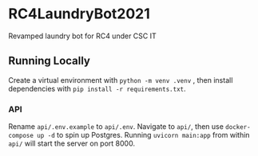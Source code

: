 # RC4LaundryBot2021

Revamped laundry bot for RC4 under CSC IT

## Running Locally

Create a virtual environment with `python -m venv .venv` , then install dependencies with `pip install -r requirements.txt`.

### API

Rename `api/.env.example` to `api/.env`. Navigate to `api/`, then use `docker-compose up -d` to spin up Postgres.
Running `uvicorn main:app` from within `api/` will start the server on port 8000.